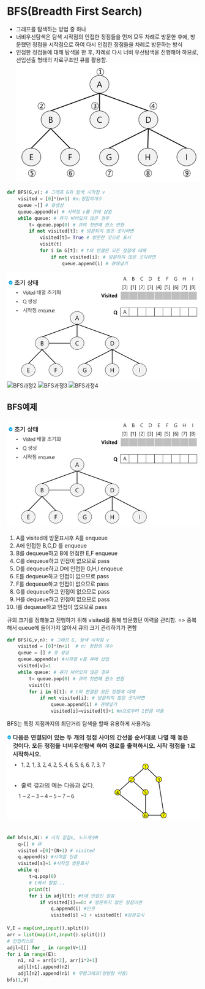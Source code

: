 # BFS(Breadth First Search)
* 그래프를 탐색하는 방법 중 하나
* 너비우선탐색은 탐색 시작점의 인접한 정점들을 먼저 모두 차례로 방문한 후에, 방문했던 정점을 시작점으로 하여 다시 인접한 정점들을 차례로 방문하는 방식
* 인접한 정점들에 대해 탐색을 한 후, 차례로 다시 너비 우선탐색을 진행해야 하므로, 선입선출 형태의 자료구조인 큐를 활용함.
![BFS](%EC%9D%B4%EB%AF%B8%EC%A7%80/BFS%ED%83%90%EC%83%89.PNG)

```py
def BFS(G,v): # 그래프 G와 탐색 시작점 v
    visited = [0]*(n+1) #n:정점의개수
    queue =[] # 큐생성
    queue.append(v) # 시작점 v를 큐에 삽입
    while queue: # 큐가 비어있지 않은 경우
        t= queue.pop(0) # 큐의 첫번째 원소 반환
        if not visited[t]: # 방문되지 않은 곳이라면
            visited[t]= True # 방문한 것으로 표시
            visit(t)
            for i in G[t]: # t와 연결된 모든 정점에 대해
                if not visited[i]: # 방문하지 않은 곳이라면
                    queue.append(i) # 큐에넣기

```
![BFS과정](%EC%9D%B4%EB%AF%B8%EC%A7%80/BFS%EC%98%88%EC%A0%9C.PNG)
![BFS과정2](%EC%9D%B4%EB%AF%B8%EC%A7%80/BFS%EC%98%88%EC%A0%9C2.PNG)
![BFS과정3](%EC%9D%B4%EB%AF%B8%EC%A7%80/BFS%EC%98%88%EC%A0%9C3.PNG)
![BFS과정4](%EC%9D%B4%EB%AF%B8%EC%A7%80/BFS%EC%98%88%EC%A0%9C4.PNG)

## BFS예제
![BFS예제](%EC%9D%B4%EB%AF%B8%EC%A7%80/BFS%EC%98%88%EC%A0%9C.PNG)
1. A를 visited에 방문표시후 A를 enqueue
2. A에 인접한 B,C,D 를 enqueue
3. B를 dequeue하고 B에 인접한 E,F enqueue
4. C를 dequeue하고 인접이 없으므로 pass
5. D를 dequeue하고 D에 인접한 G,H,I enqueue
6. E를 dequeue하고 인접이 없으므로 pass
7. F를 dequeue하고 인접이 없으므로 pass
8. G를 dequeue하고 인접이 없으므로 pass
9. H를 dequeue하고 인접이 없으므로 pass
10. I를 dequeue하고 인접이 없으므로 pass

큐의 크기를 정해놓고 진행하기 위해 visited를 통해 방문했던 이력을 관리함. => 중복해서 queue에 들어가지 않아서 큐의 크기 관리하기가 편함

```py
def BFS(G,v,n): # 그래프 G, 탐색 시작점 v
    visited = [0]*(n+1)  # n: 정점의 개수
    queue = [] # 큐 생성
    queue.append(v) #시작점 v를 큐에 삽입
    visited[v]=1
    while queue: # 큐가 비어있지 않은 경우
        t= queue.pop(0) # 큐의 첫번째 원소 반환
        visit(t)
        for i in G[t]: # t와 연결된 모든 정점에 대해
            if not visited[i]: # 방문되지 않은 곳이라면
                queue.append(i) # 큐에넣기
                visited[i]=visited[t]+1 #n으로부터 1만큼 이동

```

BFS는 특정 지점까지의 최단거리 탐색을 할때 유용하게 사용가능



![연습문제](%EC%9D%B4%EB%AF%B8%EC%A7%80/BFS%EC%97%B0%EC%8A%B5%EB%AC%B8%EC%A0%9C.PNG)
```py

def bfs(s,N): # 시작 정점s, 노드개수N
    q=[] # 큐
    visited =[0]*(N+1) # visited
    q.append(s) #시작점 인큐
    visited[s]=1 #시작점 방문표시
    while q:
        t=q.pop(0)
        # t에서 할일...
        print(t)
        for i in adjl[t]: #t에 인접인 정점
            if visited[i]==0: # 방문하지 않은 정점이면
                q.append(i) #인큐
                visited[i] =1 + visited[t] #방문표시

V,E = map(int,input().split())
arr = list(map(int,input().split()))
# 인접리스트
adjl=[[] for _ in range(V+1)]
for i in range(E):
    n1, n2 = arr[i*2], arr[i*2+1]
    adjl[n1].append(n2)
    adjl[n2].append(n1) # 무향그래프(양방향 이동)
bfs(1,V)
```


